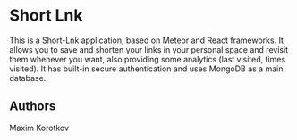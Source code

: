# Short Lnk

This is a Short-Lnk application, based on Meteor and React frameworks. It allows you to save and shorten your links in your personal space and revisit them whenever you want, also providing some analytics (last visited, times visited). It has built-in secure authentication and uses MongoDB as a main database.

## Authors

Maxim Korotkov
